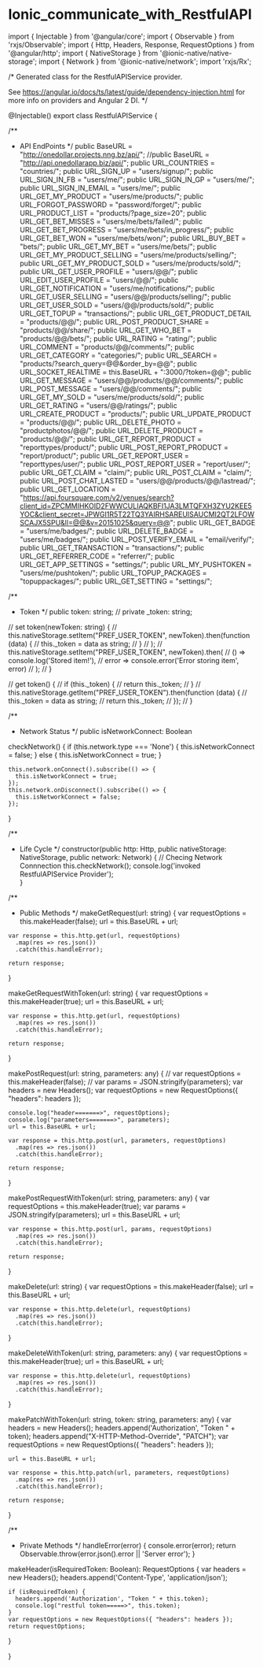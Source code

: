 # Ionic_communicate_with_RestfulAPI

import { Injectable } from '@angular/core';
import { Observable } from 'rxjs/Observable';
import { Http, Headers, Response, RequestOptions } from '@angular/http';
import { NativeStorage } from '@ionic-native/native-storage';
import { Network } from '@ionic-native/network';
import 'rxjs/Rx';

/*
  Generated class for the RestfulAPIService provider.

  See https://angular.io/docs/ts/latest/guide/dependency-injection.html
  for more info on providers and Angular 2 DI.
*/


@Injectable()
export class RestfulAPIService {

  /**
   * API EndPoints
   */
  public BaseURL = "http://onedollar.projects.nng.bz/api/";
  //public BaseURL = "http://api.onedollarapp.biz/api/";
  public URL_COUNTRIES = "countries/";
  public URL_SIGN_UP = "users/signup/";
  public URL_SIGN_IN_FB = "users/me/";
  public URL_SIGN_IN_GP = "users/me/";
  public URL_SIGN_IN_EMAIL = "users/me/";
  public URL_GET_MY_PRODUCT = "users/me/products/";
  public URL_FORGOT_PASSWORD = "password/forget/";
  public URL_PRODUCT_LIST = "products/?page_size=20";
  public URL_GET_BET_MISSES = "users/me/bets/failed/";
  public URL_GET_BET_PROGRESS = "users/me/bets/in_progress/";
  public URL_GET_BET_WON = "users/me/bets/won/";
  public URL_BUY_BET = "bets/";
  public URL_GET_MY_BET = "users/me/bets/";
  public URL_GET_MY_PRODUCT_SELLING = "users/me/products/selling/";
  public URL_GET_MY_PRODUCT_SOLD = "users/me/products/sold/";
  public URL_GET_USER_PROFILE = "users/@@/";
  public URL_EDIT_USER_PROFILE = "users/@@/";
  public URL_GET_NOTIFICATION = "users/me/notifications/";
  public URL_GET_USER_SELLING = "users/@@/products/selling/";
  public URL_GET_USER_SOLD = "users/@@/products/sold/";
  public URL_GET_TOPUP = "transactions/";
  public URL_GET_PRODUCT_DETAIL = "products/@@/";
  public URL_POST_PRODUCT_SHARE = "products/@@/share/";
  public URL_GET_WHO_BET = "products/@@/bets/";
  public URL_RATING = "rating/";
  public URL_COMMENT = "products/@@/comments/";
  public URL_GET_CATEGORY = "categories/";
  public URL_SEARCH = "products/?search_query=@@&order_by=@@";
  public URL_SOCKET_REALTIME = this.BaseURL + ":3000/?token=@@";
  public URL_GET_MESSAGE = "users/@@/products/@@/comments/";
  public URL_POST_MESSAGE = "users/@@/comments/";
  public URL_GET_MY_SOLD = "users/me/products/sold/";
  public URL_GET_RATING = "users/@@/ratings/";
  public URL_CREATE_PRODUCT = "products/";
  public URL_UPDATE_PRODUCT = "products/@@/";
  public URL_DELETE_PHOTO = "productphotos/@@/";
  public URL_DELETE_PRODUCT = "products/@@/";
  public URL_GET_REPORT_PRODUCT = "reporttypes/product/";
  public URL_POST_REPORT_PRODUCT = "report/product/";
  public URL_GET_REPORT_USER = "reporttypes/user/";
  public URL_POST_REPORT_USER = "report/user/";
  public URL_GET_CLAIM = "claim/";
  public URL_POST_CLAIM = "claim/";
  public URL_POST_CHAT_LASTED = "users/@@/products/@@/lastread/";
  public URL_GET_LOCATION = "https://api.foursquare.com/v2/venues/search?client_id=ZPCMMIHKOID2FWWCULIAQKBFI1JA3LMTQFXH3ZYU2KEE5YOC&client_secret=JPWGI1R5T22TQ3YAIRHSAREUISAUCMI2QT2LFOWSCAJX5SPU&ll=@@&v=20151025&query=@@";
  public URL_GET_BADGE = "users/me/badges/";
  public URL_DELETE_BADGE = "users/me/badges/";
  public URL_POST_VERIFY_EMAIL = "email/verify/";
  public URL_GET_TRANSACTION = "transactions/";
  public URL_GET_REFERRER_CODE = "referrer/";
  public URL_GET_APP_SETTINGS = "settings/";
  public URL_MY_PUSHTOKEN = "users/me/pushtoken/";
  public URL_TOPUP_PACKAGES = "topuppackages/";
  public URL_GET_SETTING = "settings/";

  /**
   * Token
   */
  public token: string;
  // private _token: string;

  // set token(newToken: string) {
  //   this.nativeStorage.setItem("PREF_USER_TOKEN", newToken).then(function (data) {
  //     this._token = data as string;
  //   }
  //   );
  //   this.nativeStorage.setItem("PREF_USER_TOKEN", newToken).then(
  //     () => console.log('Stored item!'),
  //     error => console.error('Error storing item', error)
  //   );
  // }

  // get token() {
  //   if (this._token) {
  //     return this._token;
  //   }
  //   this.nativeStorage.getItem("PREF_USER_TOKEN").then(function (data) {
  //     this._token = data as string;
  //     return this._token;
  //   });
  // }


  /**
   * Network Status
   */
  public isNetworkConnect: Boolean

  checkNetwork() {
    if (this.network.type === 'None') {
      this.isNetworkConnect = false;
    } else {
      this.isNetworkConnect = true;
    }

    this.network.onConnect().subscribe(() => {
      this.isNetworkConnect = true;
    });
    this.network.onDisconnect().subscribe(() => {
      this.isNetworkConnect = false;
    });
  }


  /**
   * Life Cycle
   */
  constructor(public http: Http,
    public nativeStorage: NativeStorage,
    public network: Network) {
    // Checing Network Connnection
    this.checkNetwork();
    console.log('invoked RestfulAPIService Provider');    
  }


  /**
   * Public Methods
   */
  makeGetRequest(url: string) {
    var requestOptions = this.makeHeader(false);
    url = this.BaseURL + url;

    var response = this.http.get(url, requestOptions)
      .map(res => res.json())
      .catch(this.handleError);

    return response;
  }

  makeGetRequestWithToken(url: string) {
    var requestOptions = this.makeHeader(true);
    url = this.BaseURL + url;

    var response = this.http.get(url, requestOptions)
      .map(res => res.json())
      .catch(this.handleError);

    return response;
  }

  makePostRequest(url: string, parameters: any) {
    // var requestOptions = this.makeHeader(false);
    // var params = JSON.stringify(parameters);
     var headers = new Headers();
    var requestOptions = new RequestOptions({ "headers": headers });

    console.log("header=======>", requestOptions);
    console.log("parameters=======>", parameters);
    url = this.BaseURL + url;

    var response = this.http.post(url, parameters, requestOptions)
      .map(res => res.json())
      .catch(this.handleError);

    return response;
  }

  makePostRequestWithToken(url: string, parameters: any) {
    var requestOptions = this.makeHeader(true);
    var params = JSON.stringify(parameters);
    url = this.BaseURL + url;

    var response = this.http.post(url, params, requestOptions)
      .map(res => res.json())
      .catch(this.handleError);

    return response;
  }

  makeDelete(url: string) {
    var requestOptions = this.makeHeader(false);
    url = this.BaseURL + url;

    var response = this.http.delete(url, requestOptions)
      .map(res => res.json())
      .catch(this.handleError);
  }

  makeDeleteWithToken(url: string, parameters: any) {
    var requestOptions = this.makeHeader(true);
    url = this.BaseURL + url;

    var response = this.http.delete(url, requestOptions)
      .map(res => res.json())
      .catch(this.handleError);
  }

  makePatchWithToken(url: string, token: string, parameters: any) {
    var headers = new Headers();
    headers.append('Authorization', "Token " + token);
    headers.append("X-HTTP-Method-Override", "PATCH");
    var requestOptions = new RequestOptions({ "headers": headers });
    
    url = this.BaseURL + url;

    var response = this.http.patch(url, parameters, requestOptions)
      .map(res => res.json())
      .catch(this.handleError);

    return response;
  }

  /**
   * Private Methods
   */
  handleError(error) {
    console.error(error);
    return Observable.throw(error.json().error || 'Server error');
  }

  makeHeader(isRequiredToken: Boolean): RequestOptions {
    var headers = new Headers();
    headers.append('Content-Type', 'application/json');

    if (isRequiredToken) {
      headers.append('Authorization', "Token " + this.token);
      console.log("restful token=====>", this.token);
    }
    var requestOptions = new RequestOptions({ "headers": headers });
    return requestOptions;
  }

}
